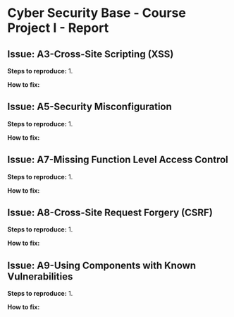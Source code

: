 # Cyber Security Base - Course Project I - Report

## Issue: A3-Cross-Site Scripting (XSS)
**Steps to reproduce:**
1. 

**How to fix:**


## Issue: A5-Security Misconfiguration
**Steps to reproduce:**
1. 

**How to fix:**


## Issue: A7-Missing Function Level Access Control
**Steps to reproduce:**
1. 

**How to fix:**


## Issue: A8-Cross-Site Request Forgery (CSRF)
**Steps to reproduce:**
1. 

**How to fix:**


## Issue: A9-Using Components with Known Vulnerabilities
**Steps to reproduce:**
1. 

**How to fix:**

